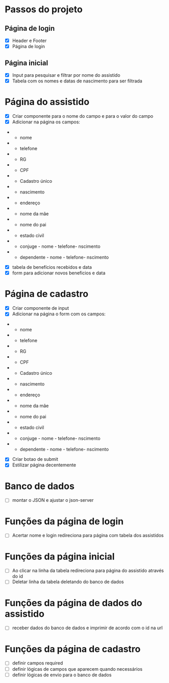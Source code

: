 # Passos do projeto

## Página de login
- [x] Header e Footer
- [x] Página de login

## Página inicial
- [x] Input para pesquisar e filtrar por nome do assistido
- [x] Tabela com os nomes e datas de nascimento para ser filtrada

# Página do assistido
- [x] Criar componente para o nome do campo e para o valor do campo
- [x] Adicionar na página os campos:
- - nome
- - telefone
- - RG
- - CPF
- - Cadastro único
- - nascimento
- - endereço
- - nome da mãe
- - nome do pai
- - estado civil
- - conjuge - nome - telefone- nscimento
- - dependente - nome - telefone- nscimento
- [x] tabela de benefícios recebidos e data
- [x] form para adicionar novos beneficios e data

# Página de cadastro
- [x] Criar componente de input
- [x] Adicionar na página o form com os campos:
- - nome
- - telefone
- - RG
- - CPF
- - Cadastro único
- - nascimento
- - endereço
- - nome da mãe
- - nome do pai
- - estado civil
- - conjuge - nome - telefone- nscimento
- - dependente - nome - telefone- nscimento
- [x] Criar botao de submit
- [x] Estilizar página decentemente 

# Banco de dados
- [ ] montar o JSON e ajustar o json-server
# Funções da página de login
- [ ] Acertar nome e login redireciona para página com tabela dos assistidos

# Funções da página inicial
- [ ] Ao clicar na linha da tabela redireciona para página do assistido através do id
- [ ] Deletar linha da tabela deletando do banco de dados

# Funções da página de dados do assistido
- [ ] receber dados do banco de dados e imprimir de acordo com o id na url

# Funções da página de cadastro
- [ ] definir campos required
- [ ] definir lógicas de campos que aparecem quando necessários
- [ ] definir lógicas de envio para o banco de dados

